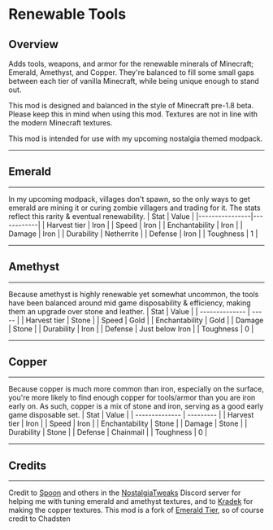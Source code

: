 # Renewable Tools

## Overview
Adds tools, weapons, and armor for the renewable minerals of Minecraft; Emerald, Amethyst, and Copper. They're balanced to fill some small gaps between each tier of vanilla Minecraft, while being unique enough to stand out.

This mod is designed and balanced in the style of Minecraft pre-1.8 beta. Please keep this in mind when using this mod. Textures are not in line with the modern Minecraft textures. 

This mod is intended for use with my upcoming nostalgia themed modpack.

---
## Emerald
---
In my upcoming modpack, villages don't spawn, so the only ways to get emerald are mining it or curing zombie villagers and trading for it. The stats reflect this rarity & eventual renewability.
| Stat           | Value      |
|----------------|------------|
| Harvest tier   | Iron       |
| Speed          | Iron       |
| Enchantability | Iron       |
| Damage         | Iron       |
| Durability     | Netherrite |
| Defense        | Iron       |
| Toughness      | 1          |

---
## Amethyst
---
Because amethyst is highly renewable yet somewhat uncommon, the tools have been balanced around mid game disposability & efficiency, making them an upgrade over stone and leather. 
| Stat           | Value |
| -------------- | ----- |
| Harvest tier   | Stone |
| Speed          | Gold  |
| Enchantability | Gold  |
| Damage         | Stone |
| Durability     | Iron  |
| Defense        | Just below Iron  |
| Toughness      | 0     |

---
## Copper
---
Because copper is much more common than iron, especially on the surface, you're more likely to find enough copper for tools/armor than you are iron early on. As such, copper is a mix of stone and iron, serving as a good early game disposable set.
| Stat           | Value     |
| -------------- | --------- |
| Harvest tier   | Iron      |
| Speed          | Iron      |
| Enchantability | Stone     |
| Damage         | Stone     |
| Durability     | Stone     |
| Defense        | Chainmail |
| Toughness      | 0         |

---
## Credits
---
Credit to [Spoon](https://www.planetminecraft.com/member/spoonio/) and others in the [NostalgiaTweaks](https://github.com/Adrenix/Nostalgic-Tweaks) Discord server for helping me with tuning emerald and amethyst textures, and to [Kradek](https://github.com/Kradek200) for making the copper textures.
This mod is a fork of [Emerald Tier](https://github.com/chadsten/mc-emerald-tier), so of course credit to Chadsten
